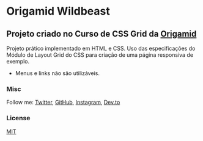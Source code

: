 # Origamid Wildbeast

## Projeto criado no Curso de CSS Grid da [Origamid](http://origamid.com)

Projeto prático implementado em HTML e CSS.
Uso das especificações do Módulo de Layout Grid do CSS para criação de uma página responsiva de exemplo.

- Menus e links não são utilizáveis.

### Misc

Follow me: [Twitter](http://www.twitter.com/victorrocha), [GitHub](https://github.com/vrsarmento), [Instagram](https://www.instagram.com/victorrsarmento/), [Dev.to](https://dev.to/victorrocha)

### License

[MIT](https://github.com/vrsarmento/Origamid-CssGrid-Wildbeast/blob/main/LICENSE)
